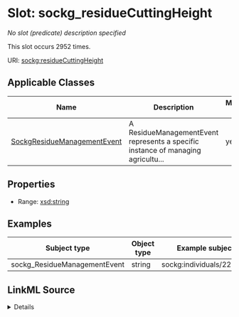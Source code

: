 

# Slot: sockg_residueCuttingHeight


_No slot (predicate) description specified_






This slot occurs 2952 times.


URI: [sockg:residueCuttingHeight](https://idir.uta.edu/sockg-ontology/docs/residueCuttingHeight)



<!-- no inheritance hierarchy -->





## Applicable Classes

| Name | Description | Modifies Slot |
| --- | --- | --- |
| [SockgResidueManagementEvent](../classes/SockgResidueManagementEvent.md) | A ResidueManagementEvent represents a specific instance of managing agricultu... |  yes  |







## Properties

* Range: [xsd:string](http://www.w3.org/2001/XMLSchema#string)






## Examples

| Subject type | Object type | Example subject | Example object | Occurrences |
| --- | --- | --- | --- | --- |
| sockg_ResidueManagementEvent | string | sockg:individuals/227674 | 3 cm | 2952 |




## LinkML Source

<details>

```yaml
name: sockg_residueCuttingHeight
annotations:
  count:
    tag: count
    value: 2952
description: No slot (predicate) description specified
examples:
- object:
    example_object: 3 cm
    example_object_type: string
    example_predicate: sockg:residueCuttingHeight
    example_subject: sockg:individuals/227674
    example_subject_type: sockg_ResidueManagementEvent
from_schema: soc-kg
rank: 1000
slot_uri: sockg:residueCuttingHeight
alias: sockg_residueCuttingHeight
domain_of:
- sockg_ResidueManagementEvent
range: string

```
</details>